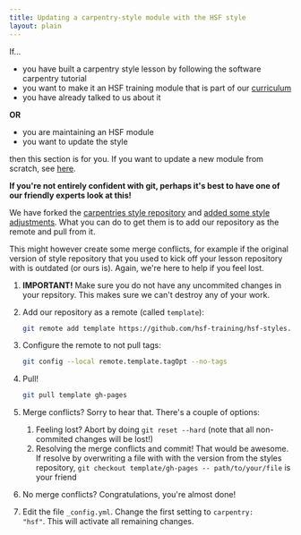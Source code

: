 ```yaml
---
title: Updating a carpentry-style module with the HSF style
layout: plain
---
```


If...

* you have built a carpentry style lesson by following the software carpentry tutorial
* you want to make it an HSF training module that is part of our [curriculum](hepsoftwarefoundation.org/training/curriculum)
* you have already talked to us about it

**OR**

* you are maintaining an HSF module
* you want to update the style

then this section is for you. If you want to update a new module from scratch, see [here](howto-new-module).

**If you're not entirely confident with git, perhaps it's best to have one of our friendly experts look at this!**

We have forked the [carpentries style repository](https://github.com/carpentries/styles/) and [added some style adjustments](https://github.com/hsf-training/hsf-styles). What you can do to get them is to add our repository as the remote and pull from it. 

This might however create some merge conflicts, for example if the original version of style repository that you used to kick off your lesson repository with is outdated (or ours is). Again, we're here to help if you feel lost.

1. **IMPORTANT!** Make sure you do not have any uncommited changes in your repsitory. This makes sure we can't destroy any of your work.

2. Add our repository as a remote (called ``template``):

   ```sh
   git remote add template https://github.com/hsf-training/hsf-styles.git
   ```

3. Configure the remote to not pull tags:

   ```sh
   git config --local remote.template.tagOpt --no-tags
   ```

4. Pull!

   ```sh
   git pull template gh-pages
   ```

5. Merge conflicts? Sorry to hear that. There's a couple of options:
    1. Feeling lost? Abort by doing ``git reset --hard`` (note that all non-commited changes will be lost!)
    2. Resolving the merge conflicts and commit! That would be awesome. If resolve by overwriting a file with with the version from the styles repository, ``git checkout template/gh-pages -- path/to/your/file`` is your friend

6. No merge conflicts? Congratulations, you're almost done!

7. Edit the file ``_config.yml``. Change the first setting to ``carpentry: "hsf"``. This will activate all remaining changes.
